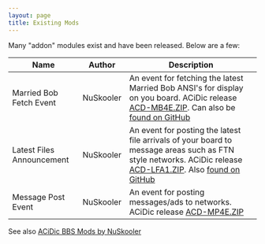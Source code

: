 ```yaml
---
layout: page
title: Existing Mods
---
```

Many "addon" modules exist and have been released. Below are a few:

| Name                        | Author      | Description |
|-----------------------------|-------------|-------------|
| Married Bob Fetch Event     | NuSkooler   | An event for fetching the latest Married Bob ANSI's for display on you board. ACiDic release [ACD-MB4E.ZIP](https://l33t.codes/outgoing/ACD/ACD-MB4E.ZIP). Can also be [found on GitHub](https://github.com/NuSkooler/enigma-bbs-married_bob_evt) |
| Latest Files Announcement   | NuSkooler   | An event for posting the latest file arrivals of your board to message areas such as FTN style networks. ACiDic release [ACD-LFA1.ZIP](https://l33t.codes/outgoing/ACD/ACD-LFA1.ZIP). Also [found on GitHub](https://github.com/NuSkooler/enigma-bbs-latest_files_announce_evt) | 
| Message Post Event          | NuSkooler   | An event for posting messages/ads to networks. ACiDic release [ACD-MP4E.ZIP](https://l33t.codes/outgoing/ACD/ACD-MP4E.ZIP) |

See also [ACiDic BBS Mods by NuSkooler](https://l33t.codes/acidic-mods-by-myself/)